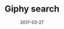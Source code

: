 ---
layout: site
title: "Giphy search"
date: 2017-03-27
categories: [community]
version: 4.0.0
major: 4
minor: 0
patch: 0
slug: giphy-search
link: https://codigorefinado.github.io/giphy-search/
permalink: /sites/:slug
---
